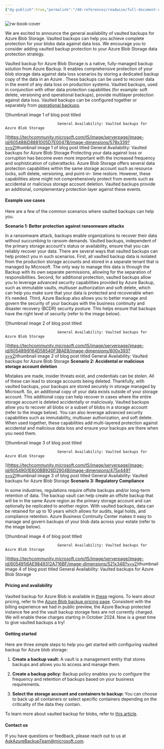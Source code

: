 ```yaml
---
{"dg-publish":true,"permalink":"/40-references/readwise/full-document-contents/general-availability-vaulted-backups-for-azure-blob-storage/","tags":["rw/articles"]}
---
```


![rw-book-cover](https://techcommunity.microsoft.com/favicon.ico)

We are excited to announce the general availability of vaulted backups for Azure Blob Storage. Vaulted backups can help you achieve complete protection for your blobs data against data loss. We encourage you to consider adding vaulted backup protection to your Azure Blob Storage data protection strategy.

Vaulted backup for Azure Blob Storage is a native, fully-managed backup solution from Azure Backup. It enables comprehensive protection of your blob storage data against data loss scenarios by storing a dedicated backup copy of the data in an Azure . These backups can be used to recover data in the event of any data loss on production systems. Vaulted backups, used in conjunction with other data protection capabilities (for example: soft delete, versioning and operational backups), provide multilayer protection against data loss. Vaulted backups can be configured together or separately from [operational backups](https://learn.microsoft.com/en-us/azure/backup/blob-backup-configure-manage?tabs=operational-backup).

![thumbnail image 1 of blog post titled 
	
	
	 
	
	
	
				
		
			
				
						
							General Availability: Vaulted backups for Azure Blob Storage
							
						
					
			
		
	
			
	
	
	
	
	
](https://techcommunity.microsoft.com/t5/image/serverpage/image-id/605488iD8881005D7E0047B/image-dimensions/578x339?v=v2)thumbnail image 1 of blog post titled General Availability: Vaulted backups for Azure Blob Storage 
Protecting your data against loss or corruption has become even more important with the increased frequency and sophistication of cyberattacks. Azure Blob Storage offers several data protection capabilities within the same storage account such as resource locks, soft delete, versioning, and point-in- time restore. However, these capabilities alone might not comprehensively protect from events such as accidental or malicious storage account deletion. Vaulted backups provide an additional, complementary protection layer against these events.

#### Example use cases

Here are a few of the common scenarios where vaulted backups can help you.

**Scenario 1: Better protection against ransomware attacks**

In a ransomware attack, backups enable organizations to recover their data without succumbing to ransom demands. Vaulted backups, independent of the primary storage account's status or availability, ensure that you can reliably recover your data. There are several ways that vaulted backups can help protect you in such scenarios. First, all vaulted backup data is isolated from the production storage accounts and stored in a separate tenant that is managed by Microsoft. The only way to manage this data is through the Backup with its own separate permissions, allowing for the separation of responsibilities. Second, for additional protection, vaulted backups allow you to leverage advanced security capabilities provided by Azure Backup, such as immutable vaults, multiuser authorization and soft delete, which can help you make sure that your data is protected and recoverable when it’s needed. Third, Azure Backup also allows you to better manage and govern the security of your backups with the business continuity and disaster recovery (BCDR) security posture. This helps ensure that backups have the right level of security (refer to the image below).

![thumbnail image 2 of blog post titled 
	
	
	 
	
	
	
				
		
			
				
						
							General Availability: Vaulted backups for Azure Blob Storage
							
						
					
			
		
	
			
	
	
	
	
	
](https://techcommunity.microsoft.com/t5/image/serverpage/image-id/605489i9164D58540F3BAE8/image-dimensions/600x393?v=v2)thumbnail image 2 of blog post titled General Availability: Vaulted backups for Azure Blob Storage 
**Scenario 2: Accidental or malicious storage account deletion**

Mistakes are made, insider threats exist, and credentials can be stolen. All of these can lead to storage accounts being deleted. Thankfully, with vaulted backups, your backups are stored securely in storage managed by Microsoft. So, an additional copy of your data exists outside of your storage account. This additional copy can help recover in cases where the entire storage account is deleted accidentally or maliciously. Vaulted backups allow you to recover all blobs or a subset of blobs in a storage account (refer to the image below). You can also leverage advanced security capabilities such as immutability, multiuser authorization, and soft delete. When used together, these capabilities add multi-layered protection against accidental and malicious data loss and ensure your backups are there when you need them.

![thumbnail image 3 of blog post titled 
	
	
	 
	
	
	
				
		
			
				
						
							General Availability: Vaulted backups for Azure Blob Storage
							
						
					
			
		
	
			
	
	
	
	
	
](https://techcommunity.microsoft.com/t5/image/serverpage/image-id/605490i1E600BB926D2904B/image-dimensions/475x449?v=v2)thumbnail image 3 of blog post titled General Availability: Vaulted backups for Azure Blob Storage 
**Scenario 3: Regulatory Compliance**

In some industries, regulations require offsite backups and/or long-term retention of data. The backup vault can help create an offsite backup that will be in the same Azure region as the primary storage account and can optionally be replicated to another region. With vaulted backups, data can be retained for up to 10 years which allows for audits, legal holds, and compliance retention. Azure Business Continuity Center makes it easy to manage and govern backups of your blob data across your estate (refer to the image below).

![thumbnail image 4 of blog post titled 
	
	
	 
	
	
	
				
		
			
				
						
							General Availability: Vaulted backups for Azure Blob Storage
							
						
					
			
		
	
			
	
	
	
	
	
](https://techcommunity.microsoft.com/t5/image/serverpage/image-id/605491i6AE9849312A716BF/image-dimensions/521x348?v=v2)thumbnail image 4 of blog post titled General Availability: Vaulted backups for Azure Blob Storage 
#### Pricing and availability

Vaulted backup for Azure Blob is available in [these](https://learn.microsoft.com/azure/backup/blob-backup-support-matrix?tabs=vaulted-backup#supported-regions) regions. To learn about pricing, refer to the [Azure Blob backup pricing page](https://azure.microsoft.com/pricing/details/backup/). Consistent with the billing experience we had in public preview, the Azure Backup protected instance fee and the vault backup storage fees are not currently charged. We will enable these charges starting in October 2024. Now is a great time to give vaulted backups a try!

#### Getting started

Here are three simple steps to help you get started with configuring vaulted backup for Azure blob storage:

1. **Create a backup vault:** A vault is a management entity that stores backups and allows you to access and manage them.

2. **Create a backup policy:** Backup policy enables you to configure the frequency and retention of backups based on your business requirements.

3. **Select the storage account and containers to backup:** You can choose to back up all containers or select specific containers depending on the criticality of the data they contain.

To learn more about vaulted backup for blobs, refer to [this article](https://learn.microsoft.com/azure/backup/blob-backup-overview?tabs=vaulted-backup).

#### Contact us

If you have questions or feedback, please reach out to us at [AskAzureBackupTeam@microsoft.com](mailto:AskAzureBackupTeam@microsoft.com).
